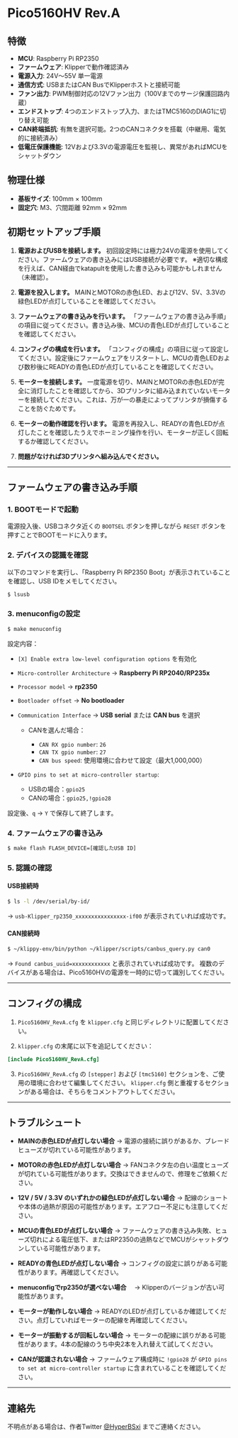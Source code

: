# Pico5160HV Rev.A

## 特徴

* **MCU**: Raspberry Pi RP2350
* **ファームウェア**: Klipperで動作確認済み
* **電源入力**: 24V～55V 単一電源
* **通信方式**: USBまたはCAN BusでKlipperホストと接続可能
* **ファン出力**: PWM制御対応の12Vファン出力（100Vまでのサージ保護回路内蔵）
* **エンドストップ**: 4つのエンドストップ入力、またはTMC5160のDIAG1に切り替え可能
* **CAN終端抵抗**: 有無を選択可能。2つのCANコネクタを搭載（中継用、電気的に接続済み）
* **低電圧保護機能**: 12Vおよび3.3Vの電源電圧を監視し、異常があればMCUをシャットダウン

## 物理仕様

* **基板サイズ**: 100mm × 100mm
* **固定穴**: M3、穴間距離 92mm × 92mm

## 初期セットアップ手順

1. **電源およびUSBを接続します。**
   初回設定時には極力24Vの電源を使用してください。ファームウェアの書き込みにはUSB接続が必要です。
   ※適切な構成を行えば、CAN経由でkatapultを使用した書き込みも可能かもしれません（未確認）。

2. **電源を投入します。**
   MAINとMOTORの赤色LED、および12V、5V、3.3Vの緑色LEDが点灯していることを確認してください。

3. **ファームウェアの書き込みを行います。**
   「ファームウェアの書き込み手順」の項目に従ってください。書き込み後、MCUの青色LEDが点灯していることを確認してください。

4. **コンフィグの構成を行います。**
   「コンフィグの構成」の項目に従って設定してください。設定後にファームウェアをリスタートし、MCUの青色LEDおよび数秒後にREADYの青色LEDが点灯していることを確認してください。

5. **モーターを接続します。**
   一度電源を切り、MAINとMOTORの赤色LEDが完全に消灯したことを確認してから、3Dプリンタに組み込まれていないモーターを接続してください。これは、万が一の暴走によってプリンタが損傷することを防ぐためです。

6. **モーターの動作確認を行います。**
   電源を再投入し、READYの青色LEDが点灯したことを確認したうえでホーミング操作を行い、モーターが正しく回転するか確認してください。

7. **問題がなければ3Dプリンタへ組み込んでください。**

---

## ファームウェアの書き込み手順

### 1. BOOTモードで起動

電源投入後、USBコネクタ近くの `BOOTSEL` ボタンを押しながら `RESET` ボタンを押すことでBOOTモードに入ります。

### 2. デバイスの認識を確認

以下のコマンドを実行し、「Raspberry Pi RP2350 Boot」が表示されていることを確認し、USB IDをメモしてください。

```bash
$ lsusb
```

### 3. menuconfigの設定

```bash
$ make menuconfig
```

設定内容：

* `[X] Enable extra low-level configuration options` を有効化
* `Micro-controller Architecture` → **Raspberry Pi RP2040/RP235x**
* `Processor model` → **rp2350**
* `Bootloader offset` → **No bootloader**
* `Communication Interface` → **USB serial** または **CAN bus** を選択

  * CANを選んだ場合：

    * `CAN RX gpio number`: `26`
    * `CAN TX gpio number`: `27`
    * `CAN bus speed`: 使用環境に合わせて設定（最大1,000,000）
* `GPIO pins to set at micro-controller startup`:

  * USBの場合：`gpio25`
  * CANの場合：`gpio25,!gpio28`

設定後、`q` → `Y` で保存して終了します。

### 4. ファームウェアの書き込み

```bash
$ make flash FLASH_DEVICE=[確認したUSB ID]
```

### 5. 認識の確認

#### USB接続時

```bash
$ ls -l /dev/serial/by-id/
```

→ `usb-Klipper_rp2350_xxxxxxxxxxxxxxxx-if00` が表示されていれば成功です。

#### CAN接続時

```bash
$ ~/klippy-env/bin/python ~/klipper/scripts/canbus_query.py can0
```

→ `Found canbus_uuid=xxxxxxxxxxxx` と表示されていれば成功です。
複数のデバイスがある場合は、Pico5160HVの電源を一時的に切って識別してください。

---

## コンフィグの構成

1. `Pico5160HV_RevA.cfg` を `klipper.cfg` と同じディレクトリに配置してください。

2. `klipper.cfg` の末尾に以下を追記してください：

```ini
[include Pico5160HV_RevA.cfg]
```

3. `Pico5160HV_RevA.cfg` の `[stepper]` および `[tmc5160]` セクションを、ご使用の環境に合わせて編集してください。
   `klipper.cfg` 側と重複するセクションがある場合は、そちらをコメントアウトしてください。

---

## トラブルシュート

* **MAINの赤色LEDが点灯しない場合**
  → 電源の接続に誤りがあるか、ブレードヒューズが切れている可能性があります。

* **MOTORの赤色LEDが点灯しない場合**
  → FANコネクタ左の白い温度ヒューズが切れている可能性があります。交換はできませんので、修理をご依頼ください。

* **12V / 5V / 3.3V のいずれかの緑色LEDが点灯しない場合**
  → 配線のショートや本体の過熱が原因の可能性があります。エアフロー不足にも注意してください。

* **MCUの青色LEDが点灯しない場合**
  → ファームウェアの書き込み失敗、ヒューズ切れによる電圧低下、またはRP2350の過熱などでMCUがシャットダウンしている可能性があります。

* **READYの青色LEDが点灯しない場合**
  → コンフィグの設定に誤りがある可能性があります。再確認してください。

* **menuconfigでrp2350が選べない場合**
　→ Klipperのバージョンが古い可能性があります。

* **モーターが動作しない場合**
  → READYのLEDが点灯しているか確認してください。点灯していればモーターの配線を再確認してください。

* **モーターが振動するが回転しない場合**
  → モーターの配線に誤りがある可能性があります。4本の配線のうち中央2本を入れ替えて試してください。

* **CANが認識されない場合**
  → ファームウェア構成時に `!gpio28` が `GPIO pins to set at micro-controller startup` に含まれていることを確認してください。


---

## 連絡先

不明点がある場合は、作者Twitter [@HyperBSxi](https://twitter.com/HyperBSxi) までご連絡ください。